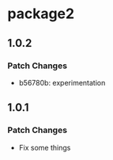 # package2

## 1.0.2

### Patch Changes

- b56780b: experimentation

## 1.0.1

### Patch Changes

- Fix some things
